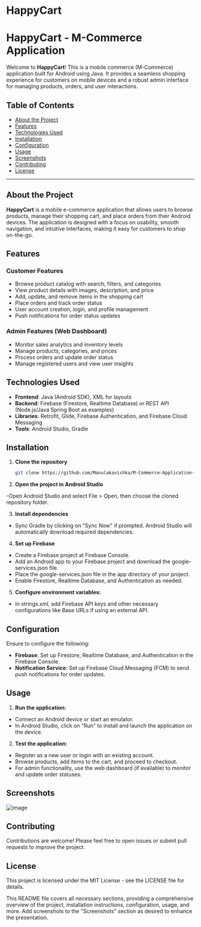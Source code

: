 # HappyCart

# HappyCart - M-Commerce Application

Welcome to **HappyCart**! This is a mobile commerce (M-Commerce) application built for Android using Java. It provides a seamless shopping experience for customers on mobile devices and a robust admin interface for managing products, orders, and user interactions.

## Table of Contents
- [About the Project](#about-the-project)
- [Features](#features)
- [Technologies Used](#technologies-used)
- [Installation](#installation)
- [Configuration](#configuration)
- [Usage](#usage)
- [Screenshots](#screenshots)
- [Contributing](#contributing)
- [License](#license)

---

## About the Project

**HappyCart** is a mobile e-commerce application that allows users to browse products, manage their shopping cart, and place orders from their Android devices. The application is designed with a focus on usability, smooth navigation, and intuitive interfaces, making it easy for customers to shop on-the-go.

## Features

### Customer Features
- Browse product catalog with search, filters, and categories
- View product details with images, description, and price
- Add, update, and remove items in the shopping cart
- Place orders and track order status
- User account creation, login, and profile management
- Push notifications for order status updates

### Admin Features (Web Dashboard)
- Monitor sales analytics and inventory levels
- Manage products, categories, and prices
- Process orders and update order status
- Manage registered users and view user insights

## Technologies Used

- **Frontend**: Java (Android SDK), XML for layouts
- **Backend**: Firebase (Firestore, Realtime Database) or REST API (Node.js/Java Spring Boot as examples)
- **Libraries**: Retrofit, Glide, Firebase Authentication, and Firebase Cloud Messaging
- **Tools**: Android Studio, Gradle

## Installation

1. **Clone the repository**
   ```bash
   git clone https://github.com/Manulakavishka/M-Commerce-Application-For-HappyCart-Using-Java-Android
   
2. **Open the project in Android Studio**

-Open Android Studio and select File > Open, then choose the cloned repository folder.

3. **Install dependencies**

- Sync Gradle by clicking on "Sync Now" if prompted. Android Studio will automatically download required dependencies.

4. **Set up Firebase**

- Create a Firebase project at Firebase Console.
- Add an Android app to your Firebase project and download the google-services.json file.
- Place the google-services.json file in the app directory of your project.
- Enable Firestore, Realtime Database, and Authentication as needed.

5. **Configure environment variables:**

- In strings.xml, add Firebase API keys and other necessary configurations like Base URLs if using an external API.

## Configuration
Ensure to configure the following:

- **Firebase**: Set up Firestore, Realtime Database, and Authentication in the Firebase Console.
- **Notification Service**: Set up Firebase Cloud Messaging (FCM) to send push notifications for order updates.

## Usage

1. **Run the application:**

- Connect an Android device or start an emulator.
- In Android Studio, click on "Run" to install and launch the application on the device.

2. **Test the application:**

- Register as a new user or login with an existing account.
- Browse products, add items to the cart, and proceed to checkout.
- For admin functionality, use the web dashboard (if available) to monitor and update order statuses.

## Screenshots
![image](https://github.com/user-attachments/assets/fbcd7456-0bf0-4647-83c5-9cd451d8ce86)

## Contributing

Contributions are welcome! Please feel free to open issues or submit pull requests to improve the project.

## License

This project is licensed under the MIT License - see the LICENSE file for details.


This README file covers all necessary sections, providing a comprehensive overview of the project, installation instructions, configuration, usage, and more. Add screenshots to the "Screenshots" section as desired to enhance the presentation.


 
